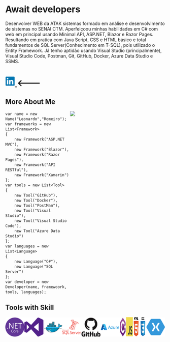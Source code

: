 # Await developers

Desenvolver WEB da ATAK sistemas formado em análise e desenvolvimento de sistemas no SENAI CTM. Aperfeiçoou minhas habilidades em C# com web em principal usando Minimal API, ASP.NET, Blazor e Razor Pages. Resultando em pratica com Java Script, CSS e HTML básico e total fundamentos de SQL Server(Conhecimento em T-SQL), pois utilizado o Entity Framework. Já tenho aptidão usando Visual Studio (principalmente), Visual Studio Code, Postman, Git, GitHub, Docker, Azure Data Studio e SSMS.

# <a href="https://www.linkedin.com/in/leonardoromeiro/" target="_blank"> <img height="30" src="https://github.com/devicons/devicon/blob/master/icons/linkedin/linkedin-original.svg" alt="LinkedIn"> </a> <---

## More About Me

<img align="right" width="300" src="https://i2.wp.com/allhtaccess.info/wp-content/uploads/2018/03/programming.gif?fit=1281%2C716&ssl=1" />

```CSharp
var name = new Name("Leonardo","Romeiro");
var frameworks = new List<Framework>
{
    new Framework("ASP.NET MVC"),
    new Framework("Blazor"),
    new Framework("Razor Pages"),
    new Framework("API RESTful"),
    new Framework("Xamarin")
};
var tools = new List<Tool>
{
    new Tool("GitHub"),
    new Tool("Docker"),
    new Tool("PostMan"),
    new Tool("Visual Studio"),
    new Tool("Visual Studio Code"),
    new Tool("Azure Data Studio")
};
var languages = new List<Language>
{
    new Language("C#"),
    new Language("SQL Server")
};
var developer = new Devoloper(name, framewoork, tools, languages);
```

## Tools with Skill

<div style="display: flex; justify-content: space-between; align-items: center;">
  <img height="60" src="https://raw.githubusercontent.com/devicons/devicon/master/icons/dotnetcore/dotnetcore-original.svg">
  <img height="60" src="https://raw.githubusercontent.com/devicons/devicon/master/icons/visualstudio/visualstudio-plain.svg">
  <img height="60" src="https://raw.githubusercontent.com/devicons/devicon/master/icons/docker/docker-original.svg">
  <img height="60" src="https://github.com/devicons/devicon/blob/master/icons/microsoftsqlserver/microsoftsqlserver-plain-wordmark.svg">
  <img height="60" src="https://github.com/devicons/devicon/blob/master/icons/github/github-original-wordmark.svg">
  <img height="60" src="https://github.com/devicons/devicon/blob/master/icons/azure/azure-original-wordmark.svg">
  <a href="https://www.w3schools.com/cs/" target="_blank" style="display: flex; align-items: center;">
    <img height="60" src="https://raw.githubusercontent.com/devicons/devicon/master/icons/csharp/csharp-original.svg" alt="csharp">
  </a>
  <code><img height="60" src="https://raw.githubusercontent.com/github/explore/80688e429a7d4ef2fca1e82350fe8e3517d3494d/topics/javascript/javascript.png"></code>
  <code><img height="60" src="https://raw.githubusercontent.com/github/explore/80688e429a7d4ef2fca1e82350fe8e3517d3494d/topics/html/html.png"></code>
  <code><img height="60" src="https://raw.githubusercontent.com/github/explore/80688e429a7d4ef2fca1e82350fe8e3517d3494d/topics/css/css.png"></code>
  <img height="60" src="https://github.com/devicons/devicon/blob/master/icons/xamarin/xamarin-original.svg">
</div>

[linkedin]: https://www.linkedin.com/in/LeozinRomeiro/

<br>
